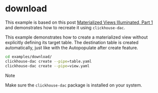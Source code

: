 # download

This example is based on this post [Materialized Views Illuminated, Part 1](https://altinity.com/blog/clickhouse-materialized-views-illuminated-part-1) and demonstrates how to recreate it using `clickhouse-dac`.

This example demonstrates how to create a materialized view without explicitly defining its target table. The destination table is created automatically, just like with the Autopopulate after create feature.

```bash
cd examples/download/
clickhouse-dac create --pipe=table.yaml
clickhouse-dac create --pipe=view.yaml
```

> [!NOTE]  
> Make sure the `clickhouse-dac` package is installed on your system.
